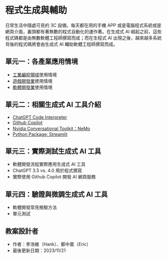 # 程式生成與輔助
日常生活中隨處可見的 3C 設備，每天都在用的手機 APP 或是電腦程式系統或是網頁介面，裏頭都有著無數的程式自動化的運作著。在生成式 AI 崛起之前，這些程式碼都是由無數軟體工程師撰寫而成；而在生程式 AI 出現之後，越來越多系統背後的程式碼將會由生成式 AI 輔助軟體工程師撰寫而成。

## 單元一：各產業應用情境
* [工業編程領域](https://zh.wikipedia.org/zh-hant/%E5%B7%A5%E6%A5%AD%E6%8E%A7%E5%88%B6%E7%B3%BB%E7%B5%B1)使用情境
* [遊戲開發業](https://zh.wikipedia.org/zh-tw/%E7%94%B5%E8%84%91%E6%B8%B8%E6%88%8F)使用情境
* [軟體開發業](https://zh.wikipedia.org/zh-tw/%E8%BD%AF%E4%BB%B6%E5%BC%80%E5%8F%91)使用情境

## 單元二：相關生成式 AI 工具介紹
* [ChatGPT Code Interpreter](https://openai.com/blog/chatgpt-plugins#code-interpreter)
* [Github Copilot](https://github.com/features/copilot)
* [Nvidia Conversational Toolkit：NeMo](https://github.com/NVIDIA/NeMo)
* [Python Package: Streamlit](https://streamlit.io/)

## 單元三：實際測試生成式 AI 工具
* 軟體開發流程實際應用生成式 AI 工具
* ChatGPT 3.5 vs. 4.0 用於程式撰寫
* 實際使用 Github Copilot 開發 AI 網頁服務

## 單元四：驗證與微調生成式 AI 工具
* 軟體開發常見檢驗方法
* 單元測試

## 教案設計者
 - 作者：李浩維（Hank）、鄭中嘉（Eric）
 - 最後更新日期：2023/11/21